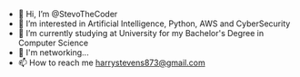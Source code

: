 - 👋 Hi, I’m @StevoTheCoder
- 👀 I’m interested in Artificial Intelligence, Python, AWS and CyberSecurity
- 🌱 I’m currently studying at University for my Bachelor's Degree in Computer Science
- 💞️ I'm networking... 
- 📫 How to reach me harrystevens873@gmail.com

<!---
StevoTheCoder/StevoTheCoder is a ✨ special ✨ repository because its `README.md` (this file) appears on your GitHub profile.
You can click the Preview link to take a look at your changes.
--->
